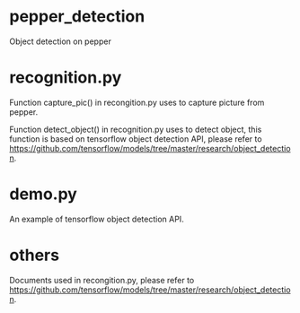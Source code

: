 # pepper_detection
Object detection on pepper
# recognition.py
Function capture_pic() in recongition.py uses to capture picture from pepper.

Function detect_object() in recognition.py uses to detect object, this function is based on tensorflow object detection API, please refer to https://github.com/tensorflow/models/tree/master/research/object_detection.

# demo.py
An example of tensorflow object detection API.

# others
Documents used in recongition.py, please refer to https://github.com/tensorflow/models/tree/master/research/object_detection.  
